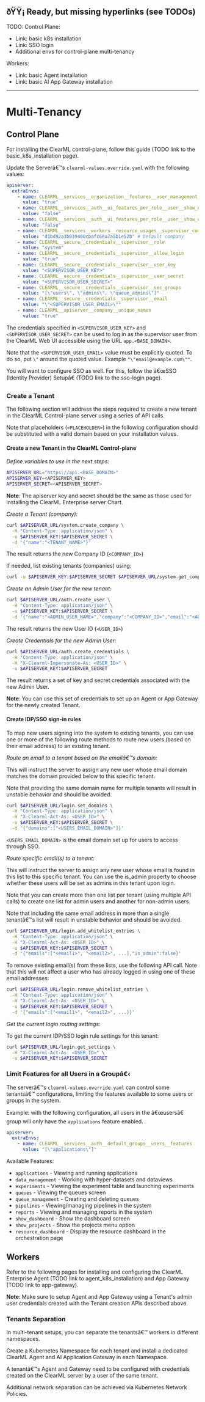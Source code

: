 ðŸŸ¡ Ready, but missing hyperlinks (see TODOs)
---
TODO:
Control Plane:
- Link: basic k8s installation
- Link: SSO login
- Additional envs for control-plane multi-tenancy

Workers:
- Link: basic Agent installation
- Link: basic AI App Gateway installation

---

# Multi-Tenancy

## Control Plane

For installing the ClearML control-plane, follow this guide (TODO link to the basic_k8s_installation page).

Update the Serverâ€™s `clearml-values.override.yaml` with the following values:

``` yaml
apiserver:
  extraEnvs:
    - name: CLEARML__services__organization__features__user_management_advanced
      value: "true"
    - name: CLEARML__services__auth__ui_features_per_role__user__show_datasets
      value: "false"
    - name: CLEARML__services__auth__ui_features_per_role__user__show_orchestration
      value: "false"
    - name: CLEARML__services__workers__resource_usages__supervisor_company
      value: "d1bd92a3b039400cbafc60a7a5b1e52b" # Default company
    - name: CLEARML__secure__credentials__supervisor__role
      value: "system"
    - name: CLEARML__secure__credentials__supervisor__allow_login
      value: "true"
    - name: CLEARML__secure__credentials__supervisor__user_key
      value: "<SUPERVISOR_USER_KEY>"
    - name: CLEARML__secure__credentials__supervisor__user_secret
      value: "<SUPERVISOR_USER_SECRET>"
    - name: CLEARML__secure__credentials__supervisor__sec_groups
      value: "[\"users\", \"admins\", \"queue_admins\"]"
    - name: CLEARML__secure__credentials__supervisor__email
      value: "\"<SUPERVISOR_USER_EMAIL>\""
    - name: CLEARML__apiserver__company__unique_names
      value: "true"
```

The credentials specified in `<SUPERVISOR_USER_KEY>` and `<SUPERVISOR_USER_SECRET>` can be used to log in as the supervisor user from the ClearML Web UI accessible using the URL `app.<BASE_DOMAIN>`.

Note that the `<SUPERVISOR_USER_EMAIL>` value must be explicitly quoted. To do so, put `\"` around the quoted value. Example `"\"email@example.com\""`.

You will want to configure SSO as well. For this, follow the â€œSSO (Identity Provider) Setupâ€ (TODO link to the sso-login page).

### Create a Tenant

The following section will address the steps required to create a new tenant in the ClearML Control-plane server using a series of API calls.

Note that placeholders (`<PLACEHOLDER>`) in the following configuration should be substituted with a valid domain based on your installation values.

#### Create a new Tenant in the ClearML Control-plane

*Define variables to use in the next steps:*

``` bash
APISERVER_URL="https://api.<BASE_DOMAIN>"
APISERVER_KEY=<APISERVER_KEY>
APISERVER_SECRET=<APISERVER_SECRET>
```

**Note**: The apiserver key and secret should be the same as those used for installing the ClearML Enterprise server Chart.

*Create a Tenant (company):*

``` bash
curl $APISERVER_URL/system.create_company \
  -H "Content-Type: application/json" \
  -u $APISERVER_KEY:$APISERVER_SECRET \
  -d '{"name":"<TENANT_NAME>"}'
```

The result returns the new Company ID (`<COMPANY_ID>`)

If needed, list existing tenants (companies) using:

``` bash
curl -u $APISERVER_KEY:$APISERVER_SECRET $APISERVER_URL/system.get_companies
```

*Create an Admin User for the new tenant:*

``` bash
curl $APISERVER_URL/auth.create_user \
  -H "Content-Type: application/json" \
  -u $APISERVER_KEY:$APISERVER_SECRET \
  -d '{"name":"<ADMIN_USER_NAME>","company":"<COMPANY_ID>","email":"<ADMIN_USER_EMAIL>","role":"admin","internal":"true"}'
```

The result returns the new User ID (`<USER_ID>`)

*Create Credentials for the new Admin User:*

``` bash
curl $APISERVER_URL/auth.create_credentials \
  -H "Content-Type: application/json" \
  -H "X-Clearml-Impersonate-As: <USER_ID>" \
  -u $APISERVER_KEY:$APISERVER_SECRET
```

The result returns a set of key and secret credentials associated with the new Admin User.

**Note**: You can use this set of credentials to set up an Agent or App Gateway for the newly created Tenant.

#### Create IDP/SSO sign-in rules

To map new users signing into the system to existing tenants, you can use one or more of the following route methods to route new users (based on their email address) to an existing tenant.

*Route an email to a tenant based on the emailâ€™s domain:*

This will instruct the server to assign any new user whose email domain matches the domain provided below to this specific tenant.

Note that providing the same domain name for multiple tenants will result in unstable behavior and should be avoided.

``` bash
curl $APISERVER_URL/login.set_domains \
  -H "Content-Type: application/json" \
  -H "X-Clearml-Act-As: <USER_ID>" \
  -u $APISERVER_KEY:$APISERVER_SECRET \
  -d '{"domains":["<USERS_EMAIL_DOMAIN>"]}'
```

`<USERS_EMAIL_DOMAIN>` is the email domain set up for users to access through SSO.

*Route specific email(s) to a tenant:*

This will instruct the server to assign any new user whose email is found in this list to this specific tenant. You can use the is_admin property to choose whether these users will be set as admins in this tenant upon login.

Note that you can create more than one list per tenant (using multiple API calls) to create one list for admin users and another for non-admin users.

Note that including the same email address in more than a single tenantâ€™s list will result in unstable behavior and should be avoided.

``` bash
curl $APISERVER_URL/login.add_whitelist_entries \
  -H "Content-Type: application/json" \
  -H "X-Clearml-Act-As: <USER_ID>" \
  -u $APISERVER_KEY:$APISERVER_SECRET \
  -d '{"emails":["<email1>", "<email2>", ...],"is_admin":false}'
```

To remove existing email(s) from these lists, use the following API call. Note that this will not affect a user who has already logged in using one of these email addresses:

``` bash
curl $APISERVER_URL/login.remove_whitelist_entries \
  -H "Content-Type: application/json" \
  -H "X-Clearml-Act-As: <USER_ID>" \
  -u $APISERVER_KEY:$APISERVER_SECRET \
  -d '{"emails":["<email1>", "<email2>", ...]}'
```

*Get the current login routing settings:*

To get the current IDP/SSO login rule settings for this tenant:

``` bash
curl $APISERVER_URL/login.get_settings \
  -H "X-Clearml-Act-As: <USER_ID>" \
  -u $APISERVER_KEY:$APISERVER_SECRET
```

### Limit Features for all Users in a Groupâ€‹

The serverâ€™s `clearml-values.override.yaml` can control some tenantsâ€™ configurations, limiting the features available to some users or groups in the system.

Example: with the following configuration, all users in the â€œusersâ€ group will only have the `applications` feature enabled.

``` yaml
apiserver:
  extraEnvs:
    - name: CLEARML__services__auth__default_groups__users__features
      value: "[\"applications\"]"
```

Available Features:

- `applications` - Viewing and running applications
- `data_management` - Working with hyper-datasets and dataviews
- `experiments` - Viewing the experiment table and launching experiments
- `queues` - Viewing the queues screen
- `queue_management` - Creating and deleting queues
- `pipelines` - Viewing/managing pipelines in the system
- `reports` - Viewing and managing reports in the system
- `show_dashboard` - Show the dashboard screen
- `show_projects` - Show the projects menu option
- `resource_dashboard` - Display the resource dashboard in the orchestration page

## Workers

Refer to the following pages for installing and configuring the ClearML Enterprise Agent (TODO link to agent_k8s_installation) and App Gateway (TODO link to app-gateway).

**Note**: Make sure to setup Agent and App Gateway using a Tenant's admin user credentials created with the Tenant creation APIs described above.

### Tenants Separation

In multi-tenant setups, you can separate the tenantsâ€™ workers in different namespaces.

Create a Kubernetes Namespace for each tenant and install a dedicated ClearML Agent and AI Application Gateway in each Namespace.

A tenantâ€™s Agent and Gateway need to be configured with credentials created on the ClearML server by a user of the same tenant.

Additional network separation can be achieved via Kubernetes Network Policies.